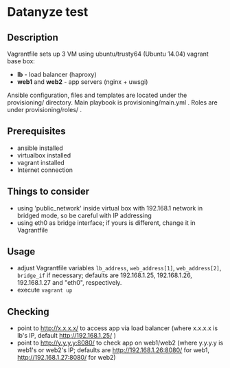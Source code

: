 # Datanyze test

## Description
Vagrantfile sets up 3 VM using ubuntu/trusty64 (Ubuntu 14.04) vagrant base box:
* **lb** - load balancer (haproxy)
* **web1** and **web2** - app servers (nginx + uwsgi)

Ansible configuration, files and templates are located under the provisioning/ directory.
Main playbook is provisioning/main.yml .
Roles are under provisioning/roles/ .

## Prerequisites
* ansible installed
* virtualbox installed
* vagrant installed
* Internet connection

## Things to consider
* using 'public_network' inside virtual box with 192.168.1 network in bridged mode, so be careful with IP addressing
* using eth0 as bridge interface; if yours is different, change it in Vagrantfile

## Usage
* adjust Vagrantfile variables `lb_address`, `web_address[1]`, `web_address[2]`, `bridge_if` if necessary; defaults are 192.168.1.25, 192.168.1.26, 192.168.1.27 and "eth0", respectively.
* execute `vagrant up`

## Checking
* point to http://x.x.x.x/ to access app via load balancer (where x.x.x.x is lb's IP, default http://192.168.1.25/ )
* point to http://y.y.y.y:8080/ to check app on web1/web2 (where y.y.y.y is web1's or web2's IP; defaults are http://192.168.1.26:8080/ for web1, http://192.168.1.27:8080/ for web2)
